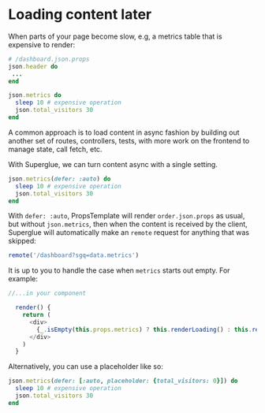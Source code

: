 # Loading content later

When parts of your page become slow, e.g, a metrics table that is expensive to
render:

```ruby
# /dashboard.json.props
json.header do
 ...
end

json.metrics do
  sleep 10 # expensive operation
  json.total_visitors 30
end
```

A common approach is to load content in async fashion by building out another
set of routes, controllers, tests, with more work on the frontend to manage
state, call fetch, etc.

With Superglue, we can turn content async with a single setting.

```ruby
json.metrics(defer: :auto) do
  sleep 10 # expensive operation
  json.total_visitors 30
end
```

With `defer: :auto`, PropsTemplate will render `order.json.props` as usual, but
without `json.metrics`, then when the content is received by the client, Superglue
will automatically make an `remote` request for anything that was skipped:

```javascript
remote('/dashboard?sgq=data.metrics')
```

It is up to you to handle the case when `metrics` starts out empty. For example:

```javascript
//...in your component

  render() {
    return (
      <div>
        {_.isEmpty(this.props.metrics) ? this.renderLoading() : this.renderDashboard()}
      </div>
    )
  }
```

Alternatively, you can use a placeholder like so:

```ruby
json.metrics(defer: [:auto, placeholder: {total_visitors: 0}]) do
  sleep 10 # expensive operation
  json.total_visitors 30
end
```

